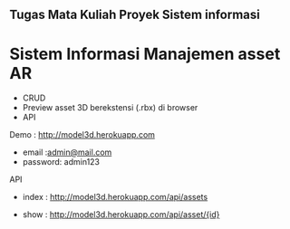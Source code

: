 ## Tugas Mata Kuliah Proyek Sistem informasi

# Sistem Informasi Manajemen asset AR
 - CRUD 
 - Preview asset 3D berekstensi (.rbx) di browser
 - API 
 
 
 
Demo : http://model3d.herokuapp.com
- email :admin@mail.com  
- password: admin123

API

- index : http://model3d.herokuapp.com/api/assets

- show : http://model3d.herokuapp.com/api/asset/{id}
